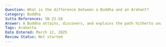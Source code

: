 ```yaml
---
Question: What is the difference between a Buddha and an Arahant?
Category: Buddha
Sutta References: SN 22.58
Answer: A Buddha attains, discovers, and explains the path hitherto unattained, undiscovered, and unexplained.
Tags: Arahatta
Date Entered: March 12, 2025
Review Status: Not started
---
```

